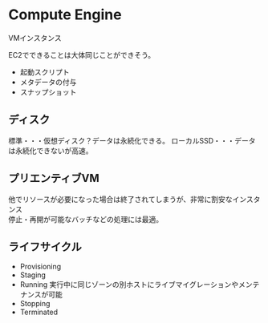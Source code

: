 # Compute Engine
VMインスタンス

EC2でできることは大体同じことができそう。
* 起動スクリプト
* メタデータの付与
* スナップショット


## ディスク
標準・・・仮想ディスク？データは永続化できる。
ローカルSSD・・・データは永続化できないが高速。

## プリエンティブVM
他でリソースが必要になった場合は終了されてしまうが、非常に割安なインスタンス  
停止・再開が可能なバッチなどの処理には最適。 

## ライフサイクル
* Provisioning
* Staging
* Running
  実行中に同じゾーンの別ホストにライブマイグレーションやメンテナンスが可能
* Stopping
* Terminated